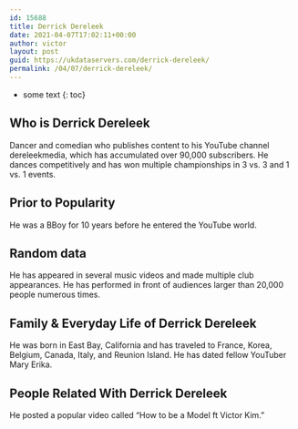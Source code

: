```yaml
---
id: 15688
title: Derrick Dereleek
date: 2021-04-07T17:02:11+00:00
author: victor
layout: post
guid: https://ukdataservers.com/derrick-dereleek/
permalink: /04/07/derrick-dereleek/
---
```


* some text
{: toc}


## Who is Derrick Dereleek



Dancer and comedian who publishes content to his YouTube channel dereleekmedia, which has accumulated over 90,000 subscribers. He dances competitively and has won multiple championships in 3 vs. 3 and 1 vs. 1 events.

                
                
                
## Prior to Popularity



He was a BBoy for 10 years before he entered the YouTube world.

                
                
                
## Random data



He has appeared in several music videos and made multiple club appearances. He has performed in front of audiences larger than 20,000 people numerous times.

                
                
                
## Family & Everyday Life of Derrick Dereleek



He was born in East Bay, California and has traveled to France, Korea, Belgium, Canada, Italy, and Reunion Island. He has dated fellow YouTuber Mary Erika.

                
                
                
## People Related With Derrick Dereleek



He posted a popular video called &#8220;How to be a Model ft Victor Kim.&#8221;

                
              
            
          
          
          